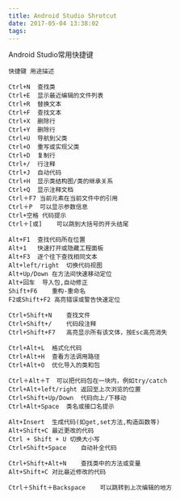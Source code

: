 ```yaml
---
title: Android Studio Shrotcut
date: 2017-05-04 13:38:02
tags:
---
```


  Android Studio常用快捷键
            
    快捷键	用途描述
    
    Ctrl+N	查找类
    Ctrl+E	显示最近编辑的文件列表
    Ctrl+R	替换文本
    Ctrl+F	查找文本
    Ctrl+X	删除行
    Ctrl+Y	删除行
    Ctrl+U	导航到父类
    Ctrl+O	重写或实现父类
    Ctrl+D	复制行
    Ctrl+/	行注释
    Ctrl+J	自动代码
    Ctrl+H	显示类结构图/类的继承关系
    Ctrl+Q	显示注释文档
    Ctrl＋F7	当前元素在当前文件中的引用
    Ctrl＋P	可以显示参数信息
    Ctrl+空格	代码提示
    Ctrl＋[或]	可以跳到大括号的开头结尾
    
    Alt+F1	查找代码所在位置
    Alt+1	快速打开或隐藏工程面板
    Alt+F3	逐个往下查找相同文本
    Alt+left/right	切换代码视图
    Alt+Up/Down	在方法间快速移动定位
    Alt+回车	导入包,自动修正
    Shift+F6	重构-重命名
    F2或Shift+F2	高亮错误或警告快速定位

    Ctrl+Shift+N	查找文件
    Ctrl+Shift+/	代码段注释
    Ctrl+Shift+F7	高亮显示所有该文体，按Esc高亮消失

    Ctrl+Alt+L	格式化代码
    Ctrl+Alt+H	查看方法调用路径
    Ctrl+Alt+O	优化导入的类和包

    Ctrl＋Alt＋T	可以把代码包在一块内，例如try/catch
    Ctrl+Alt+left/right	返回至上次浏览的位置
    Ctrl+Shift+Up/Down	代码向上/下移动
    Ctrl+Alt+Space	类名或接口名提示
   
    Alt+Insert	生成代码(如get,set方法,构造函数等)
    Alt+Shift+C	最近更改的代码
    Ctrl + Shift + U 切换大小写
    Ctrl+Shift+Space	自动补全代码
   
    Ctrl+Shift+Alt+N	查找类中的方法或变量
    Alt+Shift+C	对比最近修改的代码
   
    Ctrl＋Shift＋Backspace	可以跳转到上次编辑的地方
 